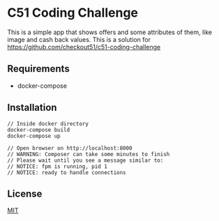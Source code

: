 # C51 Coding Challenge

This is a simple app that shows offers
and some attributes of them, like image and cash back values.
This is a solution for https://github.com/checkout51/c51-coding-challenge

## Requirements
  * docker-compose

## Installation
```
// Inside docker directory
docker-compose build
docker-compose up

// Open browser on http://localhost:8000
// WARNING: Composer can take some minutes to finish
// Please wait until you see a message similar to:
// NOTICE: fpm is running, pid 1
// NOTICE: ready to handle connections
```

## License
[MIT](https://choosealicense.com/licenses/mit/)